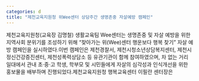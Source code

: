 ```yaml
---
categories: d
title: "제천교육지원청 위Wee센터 상담주간 생명존중 자살예방 캠페인"
---
```

제천교육지원청(교육장 김명철) 생활교육팀 Wee센터는 생명존중 및 자살 예방을 위한 지역사회 분위기를 조성하기 위해 &ldquo;찾아가는 위(Wee)센터 행운보다 행복 찾기&rdquo; 자살 예방 캠페인을 실시하였다.이번 캠페인은 제천경찰서, 제천시청소년상담복지센터, 제천시정신건강증진센터, 제천성폭력상담소 등 유관기관이 함께 참여하였으며, 차 없는 거리 일대에서 관내 초&middot;중&middot;고 학생, 학부모 및 시민들에게 자살의 심각성과 인식개선을 위한 홍보물을 배부하며 진행되었다.제천교육지원청 행복교육센터 이필란 센터장은